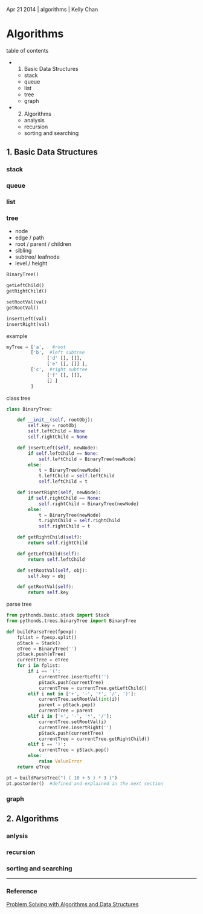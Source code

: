 Apr 21 2014 | algorithms | Kelly Chan
# Algorithms

table of contents
- 1. Basic Data Structures
    - stack
    - queue
    - list
    - tree
    - graph
- 2. Algorithms
    - analysis
    - recursion
    - sorting and searching

## 1. Basic Data Structures

### stack
### queue
### list
### tree

- node
- edge / path
- root / parent / children
- sibling
- subtree/ leafnode
- level / height

```python
BinaryTree()

getLeftChild()
getRightChild()

setRootVal(val)
getRootVal()

insertLeft(val)
insertRight(val)
```

example
```python
myTree = ['a',   #root
         ['b',  #left subtree
               ['d' [], []],
               ['e' [], []] ],
         ['c',  #right subtree
               ['f' [], []],
               [] ]
         ]
```

class tree
```python
class BinaryTree:

    def __init__(self, rootObj):
        self.key = rootObj
        self.leftChild = None
        self.rightChild = None

    def insertLeft(self, newNode):
        if self.leftChild == None:
            self.leftChild = BinaryTree(newNode)
        else:
            t = BinaryTree(newNode)
            t.leftChild = self.leftChild
            self.leftChild = t

    def insertRight(self, newNode):
        if self.rightChild == None:
            self.rightChild = BinaryTree(newNode)
        else:
            t = BinaryTree(newNode)
            t.rightChild = self.rightChild
            self.rightChild = t

    def getRightChild(self):
        return self.rightChild

    def getLeftChild(self):
        return self.leftChild

    def setRootVal(self, obj):
        self.key = obj

    def getRootVal(self):
        return self.key
```

parse tree
```python
from pythonds.basic.stack import Stack
from pythonds.trees.binaryTree import BinaryTree

def buildParseTree(fpexp):
    fplist = fpexp.split()
    pStack = Stack()
    eTree = BinaryTree('')
    pStack.push(eTree)
    currentTree = eTree
    for i in fplist:
        if i == '(':
            currentTree.insertLeft('')
            pStack.push(currentTree)
            currentTree = currentTree.getLeftChild()
        elif i not in ['+', '-', '*', '/', ')']:
            currentTree.setRootVal(int(i))
            parent = pStack.pop()
            currentTree = parent
        elif i in ['+', '-', '*', '/']:
            currentTree.setRootVal(i)
            currentTree.insertRight('')
            pStack.push(currentTree)
            currentTree = currentTree.getRightChild()
        elif i == ')':
            currentTree = pStack.pop()
        else:
            raise ValueError
    return eTree

pt = buildParseTree("( ( 10 + 5 ) * 3 )")
pt.postorder()  #defined and explained in the next section

```

### graph

## 2. Algorithms

### anlysis
### recursion
### sorting and searching

---
### Reference
[Problem Solving with Algorithms and Data Structures](http://interactivepython.org/courselib/static/pythonds/index.html)
